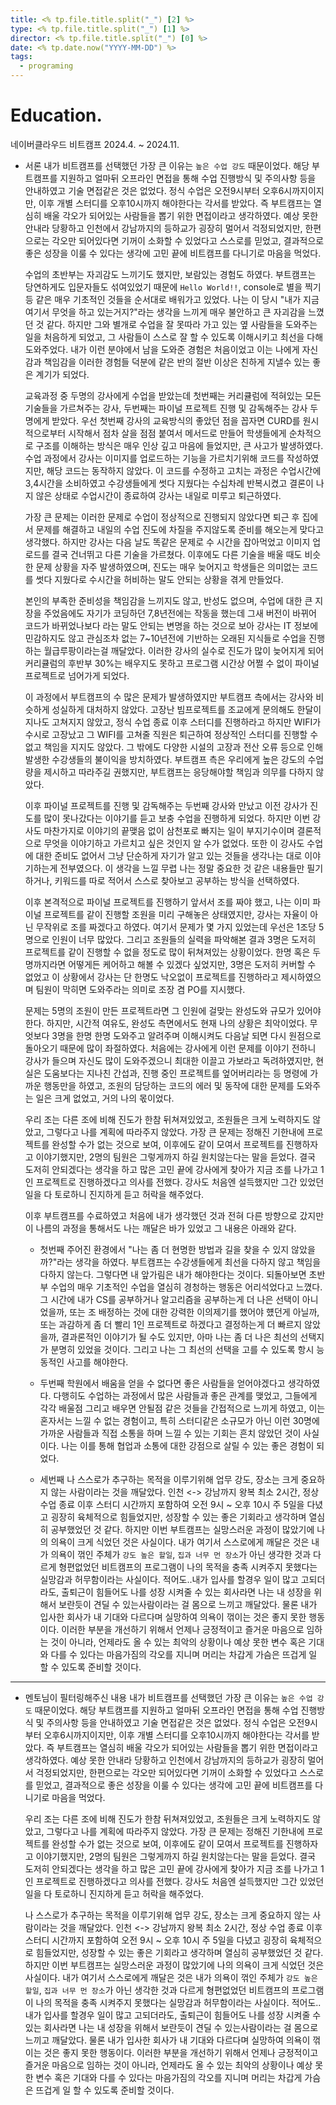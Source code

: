 ```yaml
---
title: <% tp.file.title.split("_") [2] %>
type: <% tp.file.title.split("_") [1] %>
director: <% tp.file.title.split("_") [0] %>
date: <% tp.date.now("YYYY-MM-DD") %>
tags:
  - programing
---
```

# **Education.**

네이버클라우드 비트캠프 2024.4. ~ 2024.11.

- 서론
    내가 비트캠프를 선택했던 가장 큰 이유는 `높은 수업 강도` 때문이었다. 
    해당 부트캠프를 지원하고 얼마뒤 오프라인 면접을 통해 수업 진행방식 및 주의사항 등을 안내하였고 기술 면접같은 것은 없었다.
    정식 수업은 오전9시부터 오후6시까지이지만, 이후 개별 스터디를 오후10시까지 해야한다는 각서를 받았다.
    즉 부트캠프는 열심히 배울 각오가 되어있는 사람들을 뽑기 위한 면접이라고 생각하였다.
    예상 못한 안내라 당황하고 인천에서 강남까지의 등하교가 굉장히 멀어서 걱정되었지만, 
    한편으로는 각오만 되어있다면 기꺼이 소화할 수 있었다고 스스로를 믿었고, 결과적으로 좋은 성장을 이룰 수 있다는 생각에
    고민 끝에 비트캠프를 다니기로 마음을 먹었다.
    
    수업의 초반부는 자괴감도 느끼기도 했지만, 보람있는 경험도 하였다.
    부트캠프는 당연하게도 입문자들도 섞여있었기 때문에 `Hello World!!`, console로 별을 찍기 등 같은 매우 기초적인 것들을 순서대로 배워가고 있었다. 나는 이 당시 "내가 지금 여기서 무엇을 하고 있는거지?"라는 생각을 느끼게 매우 불안하고 큰 자괴감을 느꼈던 것 같다.
    하지만 그와 별개로 수업을 잘 못따라 가고 있는 옆 사람들을 도와주는 일을 처음하게 되었고, 그 사람들이 스스로 잘 할 수 있도록 이해시키고 최선을 다해 도와주었다. 내가 이런 분야에서 남을 도와준 경험은 처음이었고 이는 나에게 자신감과 책임감을 이러한 경험들 덕분에 같은 반의 절반 이상은 친하게 지낼수 있는 좋은 계기가 되었다.
    
    교육과정 중 두명의 강사에게 수업을 받았는데 첫번째는 커리큘럼에 적혀있는 모든 기술들을 가르쳐주는 강사, 두번째는 파이널 프로젝트 진행 및 감독해주는 강사 두명에게 받았다.
    우선 첫번째 강사의 교육방식의 좋았던 점을 꼽자면 CURD를 원시적으로부터 시작해서 점차 살을 점점 붙여서 
    메서드로 만들어 학생들에게 순차적으로 구조를 이해하는 방식은 매우 인상 깊고 마음에 들었지만, 큰 사고가 발생하였다.
    수업 과정에서 강사는 이미지를 업로드하는 기능을 가르치기위해 코드를 작성하였지만, 해당 코드는 동작하지 않았다.
    이 코드를 수정하고 고치는 과정은 수업시간에 3,4시간을 소비하였고 수강생들에게 썻다 지웠다는 수십차례 반복시켰고
    결론이 나지 않은 상태로 수업시간이 종료하여 강사는 내일로 미루고 퇴근하였다.
    
    가장 큰 문제는 이러한 문제로 수업이 정상적으로 진행되지 않았다면 
    퇴근 후 집에서 문제를 해결하고 내일의 수업 진도에 차질을 주지않도록 준비를 해오는게 맞다고 생각했다.
    하지만 강사는 다음 날도 똑같은 문제로 수 시간을 잡아먹었고 이미지 업로드를 결국 건너뛰고 다른 기술을 가르쳤다.
    이후에도 다른 기술을 배울 때도 비슷한 문제 상황을 자주 발생하였으며, 
    진도는 매우 늦어지고 학생들은 의미없는 코드를 썻다 지웠다로 수시간을 허비하는 말도 안되는 상황을 겪게 만들었다. 
    
    본인의 부족한 준비성을 책임감을 느끼지도 않고, 반성도 없으며, 수업에 대한 큰 지장을 주었음에도 자기가 코딩하던 7,8년전에는 작동을 했는데 그새 버전이 바뀌어 코드가 바뀌었나보다 라는 말도 안되는 변명을 하는 것으로 보아
    강사는 IT 정보에 민감하지도 않고 관심조차 없는 7~10년전에 기반하는 오래된 지식들로 수업을 진행하는 월급루팡이라는걸 깨달았다.
    이러한 강사의 실수로 진도가 많이 늦어지게 되어 커리큘럼의 후반부 30%는 배우지도 못하고 프로그램 시간상 어쩔 수 없이 파이널 프로젝트로 넘어가게 되었다.
    
    이 과정에서 부트캠프의 수 많은 문제가 발생하였지만 부트캠프 측에서는 강사와 비슷하게 성실하게 대처하지 않았다.
    고장난 빔프로젝트를 조교에게 문의해도 한달이 지나도 고쳐지지 않았고, 정식 수업 종료 이후 스터디를 진행하라고 하지만 WIFI가 수시로 고장났고 그 WIFI를 고쳐줄 직원은 퇴근하여 정상적인 스터디를 진행할 수 없고 책임을 지지도 않았다. 그 밖에도 다양한 시설의 고장과 전산 오류 등으로 인해 발생한 수강생들의 불이익을 방치하였다. 
    부트캠프 측은 우리에게 높은 강도의 수업량을 제시하고 따라주길 권했지만, 부트캠프는 응당해야할 책임과 의무를 다하지 않았다.
      
    이후 파이널 프로젝트를 진행 및 감독해주는 두번째 강사와 만났고 이전 강사가 진도를 많이 못나갔다는 이야기를 듣고 보충 수업을 진행하게 되었다.
    하지만 이번 강사도 마찬가지로 이야기의 끝맺음 없이 삼천포로 빠지는 일이 부지기수이며 결론적으로 무엇을 이야기하고 가르치고 싶은 것인지 알 수가 없었다. 
    또한 이 강사도 수업에 대한 준비도 없어서 그냥 단순하게 자기가 알고 있는 것들을 생각나는 대로 이야기하는게 전부였으다.
    이 생각을 느낄 무렵 나는 정말 중요한 것 같은 내용들만 필기하거나, 키워드를 따로 적어서 스스로 찾아보고 공부하는 방식을 선택하였다.
    
    이후 본격적으로 파이널 프로젝트를 진행하기 앞서서 조를 짜야 했고, 
    나는 이미 파이널 프로젝트를 같이 진행할 조원을 미리 구해놓은 상태였지만, 강사는 자율이 아닌 무작위로 조를 짜겠다고 하였다. 
    여기서 문제가 몇 가지 있었는데 우선은 1조당 5명으로 인원이 너무 많았다. 
    그리고 조원들의 실력을 파악해본 결과 3명은 도저히 프로젝트를 같이 진행할 수 없을 정도로 많이 뒤쳐져있는 상황이었다. 
    한명 혹은 두명까지라면 어떻게든 케어하고 해볼 수 있겠다 싶었지만, 3명은 도저히 커버할 수 없었고
    이 상황에서 강사는 단 한명도 낙오없이 프로젝트를 진행하라고 제시하였으며 팀원이 막히면 도와주라는 의미로 조장 겸 PO를 지시했다. 
    
    문제는 5명의 조원이 만든 프로젝트라면 그 인원에 걸맞는 완성도와 규모가 있어야한다. 
    하지만, 시간적 여유도, 완성도 측면에서도 현재 나의 상황은 최악이었다. 
    무엇보다 3명을 한명 한명 도와주고 알려주며 이해시켜도 다음날 되면 다시 원점으로 돌아오기 때문에 많이 좌절하였다. 
    처음에는 강사에게 이런 문제를 이야기 전하니 강사가 들으며 자신도 많이 도와주겠으니 최대한 이끌고 가보라고 독려하였지만,
    현실은 도움보다는 지나친 간섭과, 진행 중인 프로젝트를 엎어버리라는 등 명령에 가까운 행동만을 하였고, 조원의 담당하는 코드의 에러 및 동작에 대한 문제를 도와주는 일은 크게 없었고, 거의 나의 몫이었다. 
    
    우리 조는 다른 조에 비해 진도가 한참 뒤쳐져있었고, 조원들은 크게 노력하지도 않았고, 그렇다고 나를 계획에 따라주지 않았다.
    가장 큰 문제는 정해진 기한내에 프로젝트를 완성할 수가 없는 것으로 보여, 이후에도 같이 모여서 프로젝트를 진행하자고 이야기했지만, 2명의 팀원은 그렇게까지 하길 원치않는다는 말을 듣었다.
    결국 도저히 안되겠다는 생각을 하고 많은 고민 끝에 강사에게 찾아가 지금 조를 나가고 1인 프로젝트로 진행하겠다고 의사를 전했다.
    강사도 처음엔 설득했지만 그간 있었던 일을 다 토로하니 진지하게 듣고 허락을 해주었다.
    
    이후 부트캠프를 수료하였고 처음에 내가 생각했던 것과 전혀 다른 방향으로 갔지만 
    이 나름의 과정을 통해서도 나는 깨달은 바가 있었고 그 내용은 아래와 같다.
    
    - 첫번째
        주어진 환경에서 "나는 좀 더 현명한 방법과 길을 찾을 수 있지 않았을까?"라는 생각을 하였다. 
        부트캠프는 수강생들에게 최선을 다하지 않고 책임을 다하지 않는다. 
        그렇다면 내 앞가림은 내가 해야한다는 것이다. 
        되돌아보면 초반부 수업의 매우 기초적인 수업을 열심히 경청하는 행동은 어리석었다고 느꼈다. 
        그 시간에 내가 CS를 공부하거나 알고리즘을 공부하는게 더 나은 선택이 아니었을까, 
        또는 조 배정하는 것에 대한 강력한 이의제기를 했어야 헀던게 아닐까,
        또는 과감하게 좀 더 빨리 1인 프로젝트로 하겠다고 결정하는게 더 빠르지 않았을까,
        결과론적인 이야기가 될 수도 있지만, 아마 나는 좀 더 나은 최선의 선택지가 분명히 있었을 것이다.
        그리고 나는 그 최선의 선택을 고를 수 있도록 항시 능동적인 사고를 해야한다.
        
    - 두번째
        학원에서 배움을 얻을 수 없다면 좋은 사람들을 얻어야겠다고 생각하였다.
        다행히도 수업하는 과정에서 많은 사람들과 좋은 관계를 맺었고, 
        그들에게 각각 배울점 그리고 배우면 안될점 같은 것들을 간접적으로 느끼게 하였고, 
        이는 혼자서는 느낄 수 없는 경험이고, 
        특히 스터디같은 소규모가 아닌 이런 30명에 가까운 사람들과 직접 소통을 하며 느낄 수 있는 기회는 흔치 않았던 것이 사실이다.
        나는 이를 통해 협업과 소통에 대한 강점으로 살릴 수 있는 좋은 경험이 되었다.
        
    - 세번째
        나 스스로가 추구하는 목적을 이루기위해 업무 강도, 장소는 크게 중요하지 않는 사람이라는 것을 깨달았다.
        인천 <-> 강남까지 왕복 최소 2시간, 정상 수업 종료 이후 스터디 시간까지 포함하여 오전 9시 ~ 오후 10시 주 5일을 다녔고
        굉장히 육체적으로 힘들었지만, 성장할 수 있는 좋은 기회라고 생각하며 열심히 공부했었던 것 같다.
        하지만 이번 부트캠프는 실망스러운 과정이 많았기에 나의 의욕이 크게 식었던 것은 사실이다.
        내가 여기서 스스로에게 깨달은 것은 내가 의욕이 꺾인 주체가 `강도 높은 할일`, `집과 너무 먼 장소`가 아닌 
        생각한 것과 다르게 형편없었던 비트캠프의 프로그램이 나의 목적을 충족 시켜주지 못했다는 실망감과 허무함이라는 사실이다.
        적어도..내가 입사를 할경우 일이 많고 고되더라도, 출퇴근이 힘들어도 나를 성장 시켜줄 수 있는 회사라면 
        나는 내 성장을 위해서 보란듯이 견딜 수 있는사람이라는 걸 몸으로 느끼고 깨달았다.
        물론 내가 입사한 회사가 내 기대와 다르다며 실망하여 의욕이 꺾이는 것은 좋지 못한 행동이다.
        이러한 부분을 개선하기 위해서 언제나 긍정적이고 즐거운 마음으로 임하는 것이 아니라,
        언제라도 올 수 있는 최악의 상황이나 예상 못한 변수 혹은 기대와 다를 수 있다는 마음가짐의 각오를 지니며
        머리는 차갑게 가슴은 뜨겁게 일 할 수 있도록 준비할 것이다.

---
- 멘토님이 필터링해주신 내용
    내가 비트캠프를 선택했던 가장 큰 이유는 `높은 수업 강도` 때문이었다. 
    해당 부트캠프를 지원하고 얼마뒤 오프라인 면접을 통해 수업 진행방식 및 주의사항 등을 안내하였고 기술 면접같은 것은 없었다.
    정식 수업은 오전9시부터 오후6시까지이지만, 이후 개별 스터디를 오후10시까지 해야한다는 각서를 받았다.
    즉 부트캠프는 열심히 배울 각오가 되어있는 사람들을 뽑기 위한 면접이라고 생각하였다.
    예상 못한 안내라 당황하고 인천에서 강남까지의 등하교가 굉장히 멀어서 걱정되었지만, 
    한편으로는 각오만 되어있다면 기꺼이 소화할 수 있었다고 스스로를 믿었고, 결과적으로 좋은 성장을 이룰 수 있다는 생각에
    고민 끝에 비트캠프를 다니기로 마음을 먹었다.
    
    우리 조는 다른 조에 비해 진도가 한참 뒤쳐져있었고, 조원들은 크게 노력하지도 않았고, 그렇다고 나를 계획에 따라주지 않았다.
    가장 큰 문제는 정해진 기한내에 프로젝트를 완성할 수가 없는 것으로 보여, 이후에도 같이 모여서 프로젝트를 진행하자고 이야기했지만, 2명의 팀원은 그렇게까지 하길 원치않는다는 말을 듣었다.
    결국 도저히 안되겠다는 생각을 하고 많은 고민 끝에 강사에게 찾아가 지금 조를 나가고 1인 프로젝트로 진행하겠다고 의사를 전했다.
    강사도 처음엔 설득했지만 그간 있었던 일을 다 토로하니 진지하게 듣고 허락을 해주었다.
    
    나 스스로가 추구하는 목적을 이루기위해 업무 강도, 장소는 크게 중요하지 않는 사람이라는 것을 깨달았다.
    인천 <-> 강남까지 왕복 최소 2시간, 정상 수업 종료 이후 스터디 시간까지 포함하여 오전 9시 ~ 오후 10시 주 5일을 다녔고
    굉장히 육체적으로 힘들었지만, 성장할 수 있는 좋은 기회라고 생각하며 열심히 공부했었던 것 같다.
    하지만 이번 부트캠프는 실망스러운 과정이 많았기에 나의 의욕이 크게 식었던 것은 사실이다.
    내가 여기서 스스로에게 깨달은 것은 내가 의욕이 꺾인 주체가 `강도 높은 할일`, `집과 너무 먼 장소`가 아닌 
    생각한 것과 다르게 형편없었던 비트캠프의 프로그램이 나의 목적을 충족 시켜주지 못했다는 실망감과 허무함이라는 사실이다.
    적어도..내가 입사를 할경우 일이 많고 고되더라도, 출퇴근이 힘들어도 나를 성장 시켜줄 수 있는 회사라면 
    나는 내 성장을 위해서 보란듯이 견딜 수 있는사람이라는 걸 몸으로 느끼고 깨달았다.
    물론 내가 입사한 회사가 내 기대와 다르다며 실망하여 의욕이 꺾이는 것은 좋지 못한 행동이다.
    이러한 부분을 개선하기 위해서 언제나 긍정적이고 즐거운 마음으로 임하는 것이 아니라,
    언제라도 올 수 있는 최악의 상황이나 예상 못한 변수 혹은 기대와 다를 수 있다는 마음가짐의 각오를 지니며
    머리는 차갑게 가슴은 뜨겁게 일 할 수 있도록 준비할 것이다.